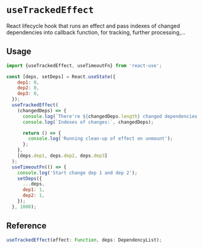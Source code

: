 # `useTrackedEffect`

React lifecycle hook that runs an effect and pass indexes of changed dependencies into callback function, for tracking, further processing,...

## Usage

```jsx
import {useTrackedEffect, useTimeoutFn} from 'react-use';

const [deps, setDeps] = React.useState({
    dep1: 0,
    dep2: 0,
    dep3: 0,
  });
  useTrackedEffect(
    (changedDeps) => {
      console.log(`There're ${changedDeps.length} changed dependencies.`);
      console.log(`Indexes of changes:`, changedDeps);

      return () => {
        console.log('Running clean-up of effect on unmount');
      };
    },
    [deps.dep1, deps.dep2, deps.dep3]
  );
  useTimeoutFn(() => {
    console.log('Start change dep 1 and dep 2');
    setDeps({
      ...deps,
      dep1: 1,
      dep2: 1,
    });
  }, 1000);
```

## Reference

```js
useTrackedEffect(effect: Function, deps: DependencyList);
```
